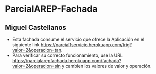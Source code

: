 # ParcialAREP-Fachada
## Miguel Castellanos
- Esta fachada consume el servicio que ofrece la Aplicación en el siguiente link https://parcial1servicio.herokuapp.com/trig?valor=2&operacion=tan.
- Para verificar su correcto funcionamiento, use la URL https://parcialarepfachada.herokuapp.com/fachada?valor=2&operacion=sin y cambien los valores de valor y operación.
